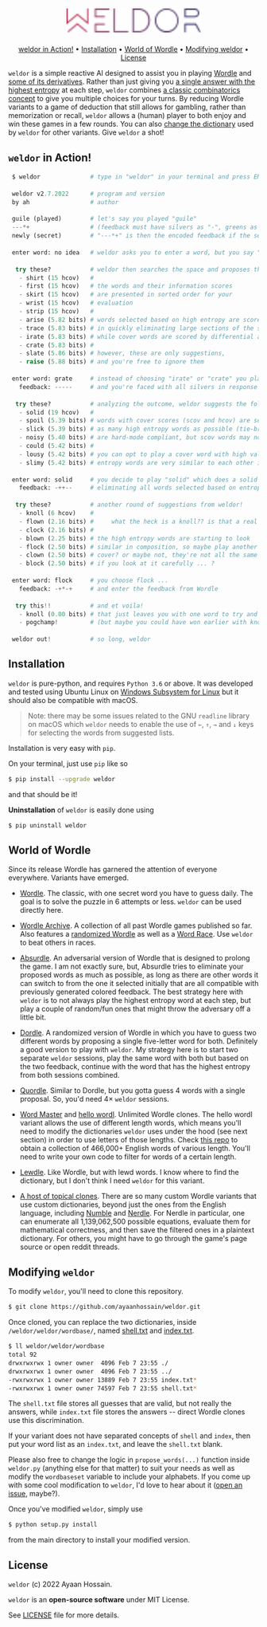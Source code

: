 <h1 align="center">
    <a href="https://github.com/ayaanhossain/weldor/">
        <img src="https://raw.githubusercontent.com/ayaanhossain/repfmt/main/weldor/img/logo.svg"  alt="weldor" width="270" class="center"/>
    </a>
</h1>

<p align="center">
  <a href="#weldor-in-Action">weldor in Action!</a> •
  <a href="#Installation">Installation</a> •
  <a href="#World-of-Wordle">World of Wordle</a> •
  <a href="#Modifying-weldor">Modifying weldor</a> •
  <a href="#License">License</a>
</p>


`weldor` is a simple reactive AI designed to assist you in playing [Wordle](https://www.powerlanguage.co.uk/wordle/) and [some of its derivatives](https://www.cnet.com/tech/gaming/wordle-spinoffs-other-word-games-to-try-if-you-cant-get-enough/). Rather than just giving you [a single answer with the highest entropy](https://www.nme.com/news/gaming-news/wordle-fan-uses-maths-to-find-the-statistically-best-word-to-try-first-3156632) at each step, `weldor` combines [a classic combinatorics concept](https://en.wikipedia.org/wiki/Set_cover_problem) to give you multiple choices for your turns. By reducing Wordle variants to a game of deduction that still allows for gambling, rather than memorization or recall, `weldor` allows a (human) player to both enjoy and win these games in a few rounds. You can also [change the dictionary](#Modifying-weldor) used by `weldor` for other variants. Give `weldor` a shot!


## `weldor` in Action!

```python
 $ weldor              # type in "weldor" in your terminal and press ENTER to start

 weldor v2.7.2022      # program and version
 by ah                 # author

 guile (played)        # let's say you played "guile"
 ---*+                 # (feedback must have silvers as "-", greens as "*" and yellows as "+")
 newly (secret)        # "---*+" is then the encoded feedback if the secret was "newly" (true?)

 enter word: no idea   # weldor asks you to enter a word, but you say "no idea"

  try these?           # weldor then searches the space and proposes the following words
   - shirt (15 hcov)   #
   - first (15 hcov)   # the words and their information scores
   - skirt (15 hcov)   # are presented in sorted order for your
   - wrist (15 hcov)   # evaluation
   - strip (15 hcov)   #
   - arise (5.82 bits) # words selected based on high entropy are scored in bits and help
   - trace (5.83 bits) # in quickly eliminating large sections of the search space,
   - irate (5.83 bits) # while cover words are scored by differential alphabet coverage
   - crate (5.83 bits) #
   - slate (5.86 bits) # however, these are only suggestions,
   - raise (5.88 bits) # and you're free to ignore them

 enter word: grate     # instead of choosing "irate" or "crate" you play "grate" (the defiance!)
   feedback: -----     # and you're faced with all silvers in response (lol)

  try these?           # analyzing the outcome, weldor suggests the following
   - solid (19 hcov)   #
   - spoil (5.39 bits) # words with cover scores (scov and hcov) are selected to eliminate
   - slick (5.39 bits) # as many high entropy words as possible (tie-breaker); hcov words
   - noisy (5.40 bits) # are hard-mode compliant, but scov words may not be so
   - could (5.42 bits) #
   - lousy (5.42 bits) # you can opt to play a cover word with high value when the high
   - slimy (5.42 bits) # entropy words are very similar to each other in composition

 enter word: solid     # you decide to play "solid" which does a solid job of differentially
   feedback: -++--     # eliminating all words selected based on entropy

  try these?           # another round of suggestions from weldor!
   - knoll (6 hcov)    #
   - flown (2.16 bits) #     what the heck is a knoll?? is that a real word?
   - clock (2.16 bits) #
   - blown (2.25 bits) # the high entropy words are starting to look
   - flock (2.50 bits) # similar in composition, so maybe play another
   - clown (2.50 bits) # cover? or maybe not, they're not all the same
   - block (2.50 bits) # if you look at it carefully ... ?

 enter word: flock     # you choose flock ...
   feedback: -+*-+     # and enter the feedback from Wordle

  try this!!           # and et voila!
   - knoll (0.00 bits) # that just leaves you with one word to try and win this
   - pogchamp!         # (but maybe you could have won earlier with knoll..)

 weldor out!           # so long, weldor
```

## Installation

`weldor` is pure-python, and requires `Python 3.6` or above. It was developed and tested using Ubuntu Linux on [Windows Subsystem for Linux](https://docs.microsoft.com/en-us/windows/wsl/about) but it should also be compatible with macOS.

> Note: there may be some issues related to the GNU `readline` library on macOS which `weldor` needs to enable the use of `←`, `↑`, `→` and `↓` keys for selecting the words from suggested lists.

Installation is very easy with `pip`.

On your terminal, just use `pip` like so
```bash
$ pip install --upgrade weldor
```
and that should be it!

**Uninstallation** of `weldor` is easily done using
```bash
$ pip uninstall weldor
```

## World of Wordle

Since its release Wordle has garnered the attention of everyone everywhere. Variants have emerged.

* [Wordle](https://www.nytimes.com/games/wordle/index.html). The classic, with one secret word you have to guess daily. The goal is to solve the puzzle in 6 attempts or less. `weldor` can be used directly here.

* [Wordle Archive](https://metzger.media/games/wordle-archive/). A collection of all past Wordle games published so far. Also features a [randomized Wordle](https://metzger.media/games/wordle-archive/?random=play) as well as a [Word Race](https://metzger.media/games/word-race). Use `weldor` to beat others in races.

* [Absurdle](https://qntm.org/files/absurdle/absurdle.html). An adversarial version of Wordle that is designed to prolong the game. I am not exactly sure, but, Absurdle tries to eliminate your proposed words as much as possible, as long as there are other words it can switch to from the one it selected initially that are all compatible with previously generated colored feedback. The best strategy here with `weldor` is to not always play the highest entropy word at each step, but play a couple of random/fun ones that might throw the adversary off a little bit.

* [Dordle](https://zaratustra.itch.io/dordle). A randomized version of Wordle in which you have to guess two different words by proposing a single five-letter word for both. Definitely a good version to play with `weldor`. My strategy here is to start two separate `weldor` sessions, play the same word with both but based on the two feedback, continue with the word that has the highest entropy from both sessions combined.

* [Quordle](https://www.quordle.com/). Similar to Dordle, but you gotta guess 4 words with a single proposal. So, you'd need 4× `weldor` sessions.

* [Word Master](https://octokatherine.github.io/word-master/) and [hello wordl](https://hellowordl.net/). Unlimited Wordle clones. The hello wordl variant allows the use of different length words, which means you'll need to modify the dictionaries `weldor` uses under the hood (see next section) in order to use letters of those lengths. Check [this repo](https://github.com/dwyl/english-words) to obtain a collection of 466,000+ English words of various length. You'll need to write your own code to filter for words of a certain length.

* [Lewdle](https://www.lewdlegame.com/). Like Wordle, but with lewd words. I know where to find the dictionary, but I don't think I need `weldor` for this variant.

* [A host of topical clones](https://github.com/cwackerfuss/react-wordle). There are so many custom Wordle variants that use custom dictionaries, beyond just the ones from the English language, including [Numble](https://rbrignall.github.io/numble/) and [Nerdle](https://nerdlegame.com/). For Nerdle in particular, one can enumerate all 1,139,062,500 possible equations, evaluate them for mathematical correctness, and then save the filtered ones in a plaintext dictionary. For others, you might have to go through the game's page source or open reddit threads.


## Modifying `weldor`

To modify `weldor`, you'll need to clone this repository.
```bash
$ git clone https://github.com/ayaanhossain/weldor.git
```

Once cloned, you can replace the two dictionaries, inside `/weldor/weldor/wordbase/`, named [shell.txt](https://github.com/ayaanhossain/weldor/blob/main/weldor/wordbase/shell.txt) and [index.txt](https://github.com/ayaanhossain/weldor/blob/main/weldor/wordbase/index.txt).
```bash
$ ll weldor/weldor/wordbase
total 92
drwxrwxrwx 1 owner owner  4096 Feb 7 23:55 ./
drwxrwxrwx 1 owner owner  4096 Feb 7 23:55 ../
-rwxrwxrwx 1 owner owner 13889 Feb 7 23:55 index.txt*
-rwxrwxrwx 1 owner owner 74597 Feb 7 23:55 shell.txt*
```

The `shell.txt` file stores all guesses that are valid, but not really the answers, while `index.txt` file stores the answers -- direct Wordle clones use this discrimination.

If your variant does not have separated concepts of `shell` and `index`, then put your word list as an `index.txt`, and leave the `shell.txt` blank.

Please also free to change the logic in `propose_words(...)` function inside `weldor.py` (anything else for that matter) to suit your needs as well as modify the `wordbaseset` variable to include your alphabets. If you come up with some cool modification to `weldor`, I'd love to hear about it ([open an issue](https://github.com/ayaanhossain/weldor/issues), maybe?).

Once you've modified `weldor`, simply use
```bash
$ python setup.py install
```
from the main directory to install your modified version.


## License

`weldor` (c) 2022 Ayaan Hossain.

`weldor` is an **open-source software** under MIT License.

See [LICENSE](https://github.com/ayaanhossain/weldor/blob/main/LICENSE) file for more details.